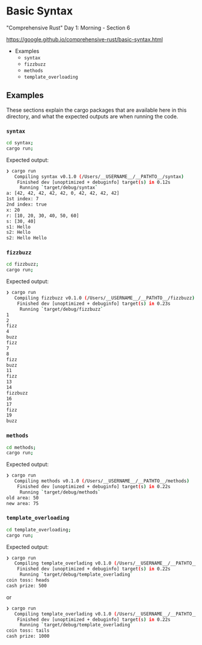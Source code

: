 # Basic Syntax

"Comprehensive Rust" Day 1: Morning - Section 6

https://google.github.io/comprehensive-rust/basic-syntax.html

<!-- MarkdownTOC -->

- Examples
   - `syntax`
   - `fizzbuzz`
   - `methods`
   - `template_overloading`

<!-- /MarkdownTOC -->

## Examples

These sections explain the cargo packages that are available here in this directory, and what the expected outputs are when running the code.

### `syntax`

```bash
cd syntax;
cargo run;
```

Expected output:

```bash
❯ cargo run
   Compiling syntax v0.1.0 (/Users/__USERNAME__/__PATHTO__/syntax)
    Finished dev [unoptimized + debuginfo] target(s) in 0.12s
     Running `target/debug/syntax`
a: [42, 42, 42, 42, 42, 0, 42, 42, 42, 42]
1st index: 7
2nd index: true
x: 20
r: [10, 20, 30, 40, 50, 60]
s: [30, 40]
s1: Hello
s2: Hello
s2: Hello Hello
```

### `fizzbuzz`

```bash
cd fizzbuzz;
cargo run;
```

Expected output:

```bash
❯ cargo run
   Compiling fizzbuzz v0.1.0 (/Users/__USERNAME__/__PATHTO__/fizzbuzz)
    Finished dev [unoptimized + debuginfo] target(s) in 0.23s
     Running `target/debug/fizzbuzz`
1
2
fizz
4
buzz
fizz
7
8
fizz
buzz
11
fizz
13
14
fizzbuzz
16
17
fizz
19
buzz
```

### `methods`

```bash
cd methods;
cargo run;
```

Expected output:

```bash
❯ cargo run
   Compiling methods v0.1.0 (/Users/__USERNAME__/__PATHTO__/methods)
    Finished dev [unoptimized + debuginfo] target(s) in 0.22s
     Running `target/debug/methods`
old area: 50
new area: 75
```

### `template_overloading`

```bash
cd template_overloading;
cargo run;
```

Expected output:

```bash
❯ cargo run
   Compiling template_overlading v0.1.0 (/Users/__USERNAME__/__PATHTO__/template_overlading)
    Finished dev [unoptimized + debuginfo] target(s) in 0.22s
     Running `target/debug/template_overlading`
coin toss: heads
cash prize: 500
```

or

```bash
❯ cargo run
   Compiling template_overlading v0.1.0 (/Users/__USERNAME__/__PATHTO__/template_overlading)
    Finished dev [unoptimized + debuginfo] target(s) in 0.22s
     Running `target/debug/template_overlading`
coin toss: tails
cash prize: 1000
```
